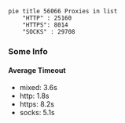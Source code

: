 
```mermaid
pie title 56066 Proxies in list
    "HTTP" : 25160
    "HTTPS": 8014
    "SOCKS" : 29708
```

### Some Info
#### Average Timeout

- mixed: 3.6s
- http: 1.8s
- https: 8.2s
- socks: 5.1s